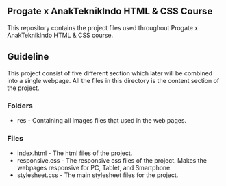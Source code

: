 ## Progate x AnakTeknikIndo HTML & CSS Course

This repository contains the project files used throughout Progate x AnakTeknikIndo HTML & CSS course.

## Guideline

This project consist of five different section which later will be combined into a single webpage. All the files in this directory is the content section of the project.

### Folders
* res   - Containing all images files that used in the web pages.

### Files
* index.html        - The html files of the project.
* responsive.css    - The responsive css files of the project. Makes the webpages responsive for PC, Tablet, and Smartphone.
* stylesheet.css    - The main stylesheet files for the project.